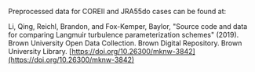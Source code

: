 Preprocessed data for COREII and JRA55do cases can be found at:

Li, Qing, Reichl, Brandon, and Fox-Kemper, Baylor, "Source code and data for comparing Langmuir turbulence parameterization schemes" (2019). Brown University Open Data Collection. Brown Digital Repository. Brown University Library. [https://doi.org/10.26300/mknw-3842](https://doi.org/10.26300/mknw-3842)
